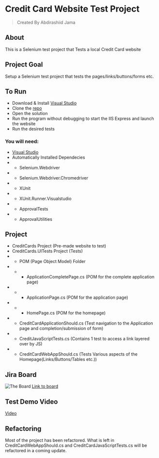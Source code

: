 # Credit Card Website Test Project

> Created By Abdirashiid Jama

## About
This is a Selenium test project that Tests a local Credit Card website

## Project Goal
Setup a Selenium test project that tests the pages/links/buttons/forms etc.

## To Run
- Download & Install [Visual Studio](https://visualstudio.microsoft.com/downloads/)
- Clone the [repo](https://github.com/Rashiid-Dev/Credit-Cards-Website-Tests)
- Open the solution
- Run the program without debugging to start the IIS Express and launch the website
- Run the desired tests

### You will need:
- [Visual Studio](https://visualstudio.microsoft.com/downloads/)
- Automatically Installed Dependecies
- - Selenium.Webdriver
- - Selenium.Webdriver.Chromedriver
- - XUnit
- - XUnit.Runner.Visualstudio
- - ApprovalTests
- - ApprovalUtilities

## Project
- CreditCards Project (Pre-made website to test)
- CreditCards.UITests Project (Tests)
- - POM (Page Object Model) Folder
- - - ApplicationCompletePage.cs (POM for the complete application page)
- - - ApplicationPage.cs (POM for the application page)
- - - HomePage.cs (POM for the homepage)
- - CreditCardApplicationShould.cs (Test navigation to the Application page and completion/submission of form)
- - CreditJavaScriptTests.cs (Contains 1 test to access a link layered over by JS)
- - CreditCardWebAppShould.cs (Tests Various aspects of the Homepage(Links/Buttons/Tables etc.))

## Jira Board
![The Board](https://i.imgur.com/sWO6AQS.jpg)
[Link to board](https://spartaacademyhub.atlassian.net/jira/software/projects/CCWT/boards/2)

## Test Demo Video
[Video](https://drive.google.com/open?id=1G8UDbznXnQIiErA5JhbfN0LPIghrx8UP)

## Refactoring
Most of the project has been refactored.
What is left in CreditCardWebAppShould.cs and CreditCardJavaScriptTests.cs will be refactored in a coming update.

